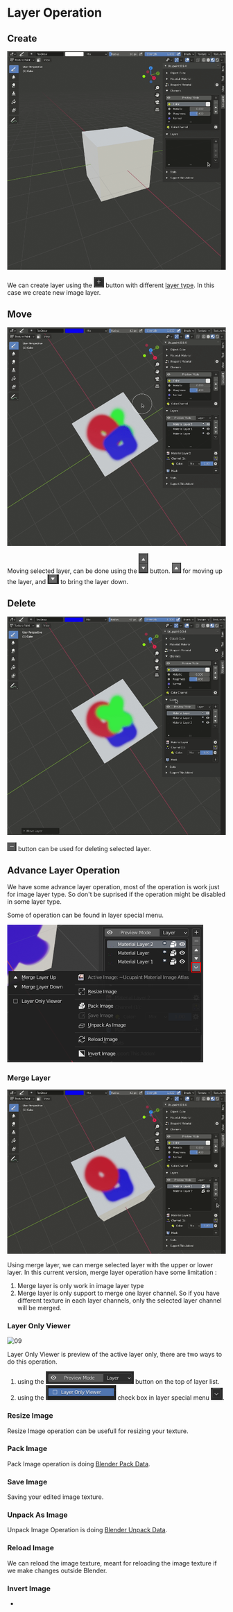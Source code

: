 # Layer Operation

## Create

![00](source/03.layers/00.gif)

We can create layer using the ![01](source/03.layers/01.png)  button with different [layer type](/03.layers/#layer_type). In this case we create new image layer.

## Move

![02](source/03.layers/02.gif)

Moving selected layer, can be done using the ![03](source/03.layers/03.png) button. ![04](source/03.layers/04.png) for moving up the layer, and ![05](source/03.layers/05.png) to bring the layer down.

## Delete

![06](source/03.layers/06.gif)

![07](source/03.layers/07.png) button can be used for deleting selected layer.

## Advance Layer Operation

We have some advance layer operation, most of the operation is work just for image layer type. So don't be suprised if the operation might be disabled in some layer type.

Some of operation can be found in layer special menu.

![13](source/03.layers/13.png)

### Merge Layer

![08](source/03.layers/08.gif)

Using merge layer, we can merge selected layer with the upper or lower layer. In this current version, merge layer operation have some limitation :

1. Merge layer is only work in image layer type
2. Merge layer is only support to merge one layer channel. So if you have different texture in each layer channels, only the selected layer channel will be merged.

### Layer Only Viewer

![09](source/03.layers/09.gif)

Layer Only Viewer is preview of the active layer only, there are two ways to do this operation. 

1. using the ![10](source/03.layers/10.png) button on the top of layer list.
2. using the ![11](source/03.layers/11.png) check box in layer special menu ![12](source/03.layers/12.png).

### Resize Image

Resize Image operation can be usefull for resizing your texture.

### Pack Image

Pack Image operation is doing [Blender Pack Data](https://docs.blender.org/manual/en/latest/files/blend/packed_data.html#pack-data).

### Save Image

Saving your edited image texture.

### Unpack As Image

Unpack Image Operation is doing [Blender Unpack Data](https://docs.blender.org/manual/en/latest/files/blend/packed_data.html#unpack-data).

### Reload Image

We can reload the image texture, meant for reloading the image texture if we make changes outside Blender.

### Invert Image

-